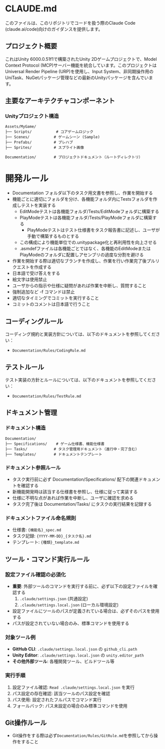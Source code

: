 # CLAUDE.md

このファイルは、このリポジトリでコードを扱う際のClaude Code (claude.ai/code)向けのガイダンスを提供します。

## プロジェクト概要

これはUnity 6000.0.51f1で構築されたUnity 2Dゲームプロジェクトで、Model Context Protocol (MCP)サーバー機能を統合しています。このプロジェクトはUniversal Render Pipeline (URP)を使用し、Input System、非同期操作用のUniTask、NuGetパッケージ管理などの最新のUnityパッケージを含んでいます。

## 主要なアーキテクチャコンポーネント

### Unityプロジェクト構造
```
Assets/MyGame/
├── Scripts/           # コアゲームロジック
├── Scenes/           # ゲームシーン (Sample)
├── Prefabs/          # プレハブ
├── Sprites/          # スプライト画像

Documentation/        # プロジェクトドキュメント（ルートディレクトリ）
```

# 開発ルール
- Documentation フォルダ以下のタスク用文書を参照し、作業を開始する
- 機能ごとに適切にフォルダを分け、各機能フォルダ内にTestsフォルダを作成しテストを実装する
  - EditModeテストは各機能フォルダ/Tests/EditModeフォルダに構築する
  - PlayModeテストは各機能フォルダ/Tests/PlayModeフォルダに構築する
    - PlayModeテストはテスト仕様書をタスク報告書に記述し、ユーザが手動で構築するものとする
  - この構成により機能単位での.unitypackage化と再利用性を向上させる
  - .asmdefファイルは各機能ごとではなく、各機能のEditModeまたはPlayModeのフォルダに配置しアセンブリの過度な分割を避ける
- 作業を開始する際は適切なブランチを作成し、作業を行い作業完了後プルリクエストを作成する
- 日本語で受け答えをする
- 絵文字は使用禁止
- ユーザからの指示や仕様に疑問があれば作業を中断し、質問すること
- 強制追加など -f コマンドは禁止
- 適切なタイミングでコミットを実行すること
- コミットのコメントは日本語で行うこと

## コーディングルール
コーディング規約と実装方針については、以下のドキュメントを参照してください：
- `Documentation/Rules/CodingRule.md`

## テストルール
テスト実装の方針とルールについては、以下のドキュメントを参照してください：
- `Documentation/Rules/TestRule.md`

## ドキュメント管理

### ドキュメント構造
```
Documentation/
├── Specifications/    # ゲーム仕様書、機能仕様書
├── Tasks/            # タスク管理用ドキュメント（進行中・完了含む）
├── Templates/        # ドキュメントテンプレート
```

### ドキュメント参照ルール
- タスク実行前に必ず Documentation/Specifications/ 配下の関連ドキュメントを確認する
- 新機能開発時は該当する仕様書を参照し、仕様に従って実装する
- 仕様に不明な点があれば作業を中断し、ユーザに確認を求める
- タスク完了後は Documentation/Tasks/ にタスクの実行結果を記録する

### ドキュメントファイル命名規則
- 仕様書: `{機能名}_spec.md`
- タスク記録: `{YYYY-MM-DD}_{タスク名}.md`
- テンプレート: `{種類}_template.md`

## ツール・コマンド実行ルール

### 設定ファイル確認の必須化
- **重要**: 外部ツールのコマンドを実行する前に、必ず以下の設定ファイルを確認する
  1. `.claude/settings.json` (共通設定)
  2. `.claude/settings.local.json` (ローカル環境設定)
- 設定ファイルにツールのパスが定義されている場合は、必ずそのパスを使用する
- パスが設定されていない場合のみ、標準コマンドを使用する

### 対象ツール例
- **GitHub CLI**: `.claude/settings.local.json` の `github_cli.path`
- **Unity Editor**: `.claude/settings.local.json` の `unity.editor_path`
- **その他外部ツール**: 各種開発ツール、ビルドツール等

### 実行手順
1. 設定ファイル確認: `Read .claude/settings.local.json` を実行
2. パス設定の存在確認: 該当ツールのパス設定を確認
3. パス使用: 設定されたフルパスでコマンド実行
4. フォールバック: パス未設定の場合のみ標準コマンドを使用

## Git操作ルール
- Git操作をする際は必ず`Documentation/Rules/GitRule.md`を参照してから操作をすること
